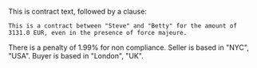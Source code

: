 This is contract text, followed by a clause:
``` <clause name="agreement"/>
This is a contract between "Steve" and "Betty" for the amount of 3131.0 EUR, even in the presence of force majeure.
```
There is a penalty of 1.99% for non compliance.
Seller is based in "NYC", "USA".
Buyer is based in "London", "UK".